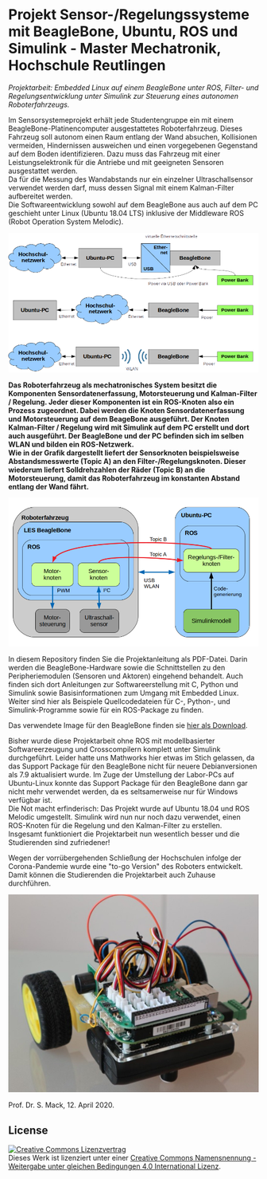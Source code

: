 # Projekt Sensor-/Regelungssysteme mit BeagleBone, Ubuntu, ROS und Simulink - Master Mechatronik, Hochschule Reutlingen

*Projektarbeit: Embedded Linux auf einem BeagleBone unter ROS, Filter- und Regelungsentwicklung unter Simulink zur Steuerung eines autonomen Roboterfahrzeugs.*

Im Sensorsystemeprojekt erhält jede Studentengruppe ein mit einem BeagleBone-Platinencomputer ausgestattetes Roboterfahrzeug. Dieses Fahrzeug soll autonom einen Raum entlang der Wand absuchen, Kollisionen vermeiden, Hindernissen ausweichen und einen vorgegebenen Gegenstand auf dem Boden identifizieren. Dazu muss das Fahrzeug mit einer Leistungselektronik für die Antriebe und mit geeigneten Sensoren ausgestattet werden.  
Da für die Messung des Wandabstands nur ein einzelner Ultraschallsensor verwendet werden darf, muss dessen Signal mit einem Kalman-Filter aufbereitet werden.   
Die Softwareentwicklung sowohl auf dem BeagleBone aus auch auf dem PC geschieht unter Linux (Ubuntu 18.04 LTS) inklusive der Middleware ROS (Robot Operation System Melodic).
   
![Kommunikationsstruktur](/BB_ROS_Comm) 
 
**Das Roboterfahrzeug als mechatronisches System besitzt die Komponenten Sensordatenerfassung, Motorsteuerung und Kalman-Filter / Regelung. Jeder dieser Komponenten ist ein ROS-Knoten also ein Prozess zugeordnet.
Dabei werden die Knoten Sensordatenerfassung und Motorsteuerung auf dem BeageBone ausgeführt. Der Knoten Kalman-Filter / Regelung wird mit Simulink auf dem PC erstellt und dort auch ausgeführt. Der BeagleBone und der PC befinden sich im selben WLAN und bilden ein ROS-Netzwerk.  
Wie in der Grafik dargestellt liefert der Sensorknoten beispielsweise Abstandsmesswerte (Topic A) an den
Filter-/Regelungsknoten. Dieser wiederum liefert Solldrehzahlen der Räder (Topic B) an die Motorsteuerung, damit das Roboterfahrzeug im konstanten Abstand entlang der Wand fährt.**

![Softwarestruktur ROS](/BB_ROS_Struc)

In diesem Repository finden Sie die Projektanleitung als PDF-Datei. Darin werden die BeagleBone-Hardware sowie die Schnittstellen zu den Peripheriemodulen (Sensoren und Aktoren) eingehend behandelt. Auch finden sich dort Anleitungen zur Softwareerstellung mit C, Python und Simulink sowie Basisinformationen zum Umgang mit Embedded Linux.
Weiter sind hier als Beispiele Quellcodedateien für C-, Python-, und Simulink-Programme sowie für ein ROS-Package zu finden.
  
Das verwendete Image für den BeagleBone finden sie [hier als Download](https://www.magentacloud.de/lnk/vDgzL0fk).

Bisher wurde diese Projektarbeit ohne ROS mit modellbasierter Softwareerzeugung und Crosscompilern komplett unter Simulink durchgeführt. Leider hatte uns Mathworks hier etwas im Stich gelassen, da das Support Package für den BeagleBone nicht für neuere Debianversionen als 7.9 aktualisiert wurde. Im Zuge der Umstellung der Labor-PCs auf Ubuntu-Linux konnte das Support Package für den BeagleBone dann gar nicht mehr verwendet werden, da es seltsamerweise nur für Windows verfügbar ist.  
Die Not macht erfinderisch: Das Projekt wurde auf Ubuntu 18.04 und ROS Melodic umgestellt. Simulink wird nun nur noch dazu verwendet, einen ROS-Knoten für die Regelung und den Kalman-Filter zu erstellen.  
Insgesamt funktioniert die Projektarbeit nun wesentlich besser und die Studierenden sind zufriedener!

Wegen der vorrübergehenden Schließung der Hochschulen infolge der Corona-Pandemie wurde eine "to-go Version" des Roboters entwickelt. Damit können die Studierenden die Projektarbeit auch Zuhause durchführen.

![Neuer RoboToGo für die Projektarbeit Zuhause](/RoboToGo)

Prof. Dr. S. Mack, 12. April 2020.

License
-----
<a rel="license" href="http://creativecommons.org/licenses/by-sa/4.0/"><img alt="Creative Commons Lizenzvertrag" style="border-width:0" src="https://i.creativecommons.org/l/by-sa/4.0/88x31.png" /></a><br />Dieses Werk ist lizenziert unter einer <a rel="license" href="http://creativecommons.org/licenses/by-sa/4.0/">Creative Commons Namensnennung - Weitergabe unter gleichen Bedingungen 4.0 International Lizenz</a>.
